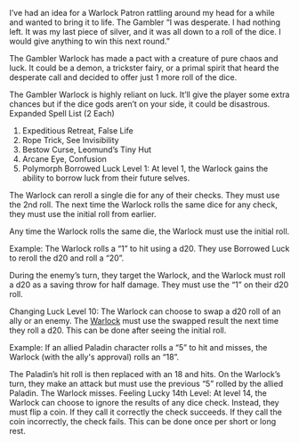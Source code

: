 I’ve had an idea for a Warlock Patron rattling around my head for a while and wanted to bring it to life. 
The Gambler
“I was desperate. I had nothing left. It was my last piece of silver, and it was all down to a roll of the dice. I would give anything to win this next round.”

The Gambler Warlock has made a pact with a creature of pure chaos and luck. It could be a demon, a trickster fairy, or a primal spirit that heard the desperate call and decided to offer just 1 more roll of the dice. 

The Gambler Warlock is highly reliant on luck. It’ll give the player some extra chances but if the dice gods aren’t on your side, it could be disastrous. 
Expanded Spell List
(2 Each)
1. Expeditious Retreat, False Life
2. Rope Trick, See Invisibility
3. Bestow Curse, Leomund’s Tiny Hut
4. Arcane Eye, Confusion
5. Polymorph
Borrowed Luck
Level 1: At level 1, the Warlock gains the ability to borrow luck from their future selves. 

The Warlock can reroll a single die for any of their checks. They must use the 2nd roll. 
The next time the Warlock rolls the same dice for any check, they must use the initial roll from earlier. 

Any time the Warlock rolls the same die, the Warlock must use the initial roll. 

Example: The Warlock rolls a “1” to hit using a d20. They use Borrowed Luck to reroll the d20 and roll a “20”. 

During the enemy’s turn, they target the Warlock, and the Warlock must roll a d20 as a saving throw for half damage. They must use the “1” on their d20 roll. 

Changing Luck
Level 10: The Warlock can choose to swap a d20 roll of an ally or an enemy. The <a href="https://gamecows.com/dnd-warlock-5e-class-guide/">Warlock</a> must use the swapped result the next time they roll a d20. This can be done after seeing the initial roll. 

Example: If an allied Paladin character rolls a “5” to hit and misses, the Warlock (with the ally's approval) rolls an “18”. 

The Paladin’s hit roll is then replaced with an 18 and hits. On the Warlock’s turn, they make an attack but must use the previous “5” rolled by the allied Paladin. The Warlock misses. 
Feeling Lucky
14th Level: At level 14, the Warlock can choose to ignore the results of any dice check. Instead, they must flip a coin. If they call it correctly the check succeeds. If they call the coin incorrectly, the check fails. This can be done once per short or long rest.
